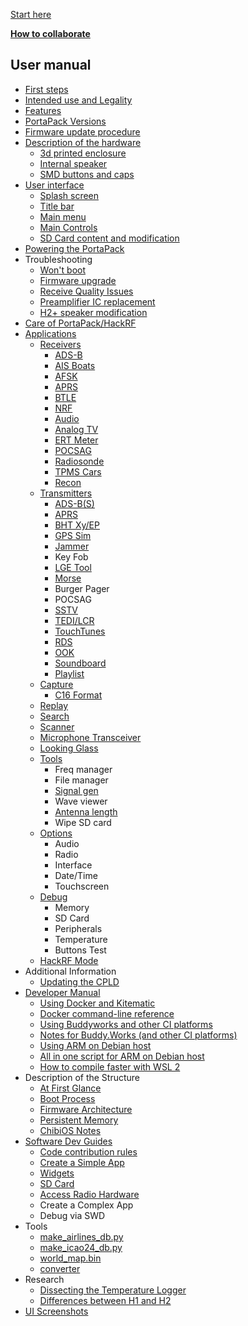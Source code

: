 [Start here](Home)

[**How to collaborate**](How-to-collaborate)
## User manual
* [First steps](First-steps)
* [Intended use and Legality](Intended-Use-and-Legality)
* [Features](Features)
* [PortaPack Versions](PortaPack-Versions)
* [Firmware update procedure](Update-firmware)
* [Description of the hardware](Hardware-overview)
   * [3d printed enclosure](H2-Enclosure)
   * [Internal speaker](Internal-speaker)
   * [SMD buttons and caps](Push-buttons-and-button-caps)
* [User interface](User-interface)
   * [Splash screen](Create-a-custom-splash-screen)
   * [Title bar](title-bar)
   * [Main menu](main-menu)
   * [Main Controls](Main-Controls)
   * [SD Card content and modification](SD-Card-Content)
* [Powering the PortaPack](Powering-the-PortaPack)
* Troubleshooting
   * [Won't boot](https://github.com/eried/portapack-mayhem/wiki/Won't-boot)
   * [Firmware upgrade](https://github.com/eried/portapack-mayhem/wiki/Update-firmware-troubleshooting)
   * [Receive Quality Issues](https://github.com/eried/portapack-mayhem/wiki/Help!-Im-not-receiving-anything!---Receive-Quality-Issues)
   * [Preamplifier IC replacement](https://github.com/eried/portapack-mayhem/wiki/preamplifier-ic-replacement)
   * [H2+ speaker modification](H2-Plus-speaker-modification)
* [Care of PortaPack/HackRF](Care)
* [Applications](Applications)
   * [Receivers](Receivers)
      * [ADS-B](Automatic-dependent-surveillance–broadcast-(ADS-B))
      * [AIS Boats](AIS-Boats)
      * [AFSK](AFSK)
      * [APRS](APRS-RX)
      * [BTLE](Bluetooth-Low-Energy-Receiver)
      * [NRF](https://github.com/eried/portapack-mayhem/wiki/decoder-for-NRF24L01)
      * [Audio](Audio-Receivers)
      * [Analog TV](https://github.com/eried/portapack-mayhem/wiki/Analog-TV-Receiver)
      * [ERT Meter](ERT)
      * [POCSAG](POCSAG-Receiver)
      * [Radiosonde](Radiosonde)
      * [TPMS Cars](TPMS-Cars)   
      * [Recon](Recon)   
   * [Transmitters](Transmitters)
      * [ADS-B(S)](ADS-B(S))
      * [APRS](APRS-TX)
      * [BHT Xy/EP](BHT)
      * [GPS Sim](GPS-Sim)
      * [Jammer](Jammer)
      * Key Fob
      * [LGE Tool](LGE-Tool)
      * [Morse](Morse)
      * Burger Pager
      * POCSAG
      * [SSTV](https://github.com/eried/portapack-mayhem/wiki/SSTV)
      * [TEDI/LCR](LCR)
      * [TouchTunes](https://github.com/eried/portapack-mayhem/wiki/TouchTunes)
      * [RDS](RDS)
      * [OOK](OOK)
      * [Soundboard](Soundboard)
      * [Playlist](Playlist)
   * [Capture](Capture)
      * [C16 Format](C16-format)
   * [Replay](Replay)
   * [Search](Search)
   * [Scanner](Scanner)
   * [Microphone Transceiver](Microphone-Transceiver)
   * [Looking Glass](Looking-Glass)
   * [Tools](Tools)
      * Freq manager
      * File manager
      * [Signal gen](Signal-Generator)
      * Wave viewer
      * [Antenna length](antennas)
      * Wipe SD card
   * [Options](Options)
      * Audio
      * Radio
      * Interface
      * Date/Time
      * Touchscreen
   * [Debug](Debug)
      * Memory
      * SD Card
      * Peripherals
      * Temperature
      * Buttons Test
   * [HackRF Mode](HackRF)
* Additional Information
   * [Updating the CPLD](Updating-the-CPLD)
* [Developer Manual](https://github.com/eried/portapack-mayhem/wiki/Compile-firmware)
   * [Using Docker and Kitematic](https://github.com/eried/portapack-mayhem/wiki/Compile-firmware#using-docker-hub-and-kitematic)
   * [Docker command-line reference](https://github.com/eried/portapack-mayhem/wiki/Compile-firmware#docker---command-line-reference)
   * [Using Buddyworks and other CI platforms](https://github.com/eried/portapack-mayhem/wiki/Compile-firmware#using-buddyworks-and-other-ci-platforms)
   * [Notes for Buddy.Works (and other CI platforms)](https://github.com/eried/portapack-mayhem/wiki/Compile-firmware#notes)
   * [Using ARM on Debian host](https://github.com/eried/portapack-mayhem/wiki/Compile-firmware#using-arm-on-debian)
   * [All in one script for ARM on Debian host](https://github.com/eried/portapack-mayhem/wiki/Compile-firmware#debian-setup-script-repository)
   * [How to compile faster with WSL 2](How-to-compile-faster-with-WSL-2)
* Description of the Structure
   * [At First Glance](At-first-glance)
   * [Boot Process](Boot-Process)
   * [Firmware Architecture](Firmware-Architecture)
   * [Persistent Memory](Persistent-Memory)
   * [ChibiOS Notes](ChibiOS-Notes)
* [Software Dev Guides](Software-Dev-Guides)
   * [Code contribution rules](Code-contribution-rules)
   * [Create a Simple App](Create-a-simple-app)
   * [Widgets](Widgets)
   * [SD Card](SD-Card-(DEV))
   * [Access Radio Hardware](Access-Radio-Hardware) 
   * Create a Complex App
   * Debug via SWD
* Tools
   * [make_airlines_db.py](Make-airlines-db)
   * [make_icao24_db.py](Make-icao24-db)
   * [world_map.bin](World-map-generation)
   * [converter](Splash-and-other-images)
* Research
   * [Dissecting the Temperature Logger](Dissecting-the-Temperature-logger)
   * [Differences between H1 and H2](Differences-Between-H1-and-H2-models)
* [UI Screenshots](UI-Screenshots)
